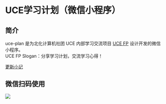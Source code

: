 # UCE学习计划（微信小程序）

## 简介

uce-plan 是为北化计算机社团 UCE 内部学习交流项目 [UCE FP](https://github.com/UCE-group/fortnightly-plan/issues) 设计开发的微信小程序。  
UCE FP Slogan：分享学习计划，交流学习心得！  

[更新小记](https://github.com/UCE-group/weapp-uce-plan/blob/master/updated.md)

## 微信扫码使用

![](https://github.com/UCE-group/fortnightly-plan/blob/master/小程序码.jpg)
